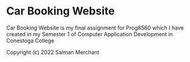 # Car Booking Website
 Car Booking Website is my final assignment for Prog8560 which I have created in my Semester 1 of Computer Application Development in Conestoga College 

Copyright (c) 2022 Salman Merchant